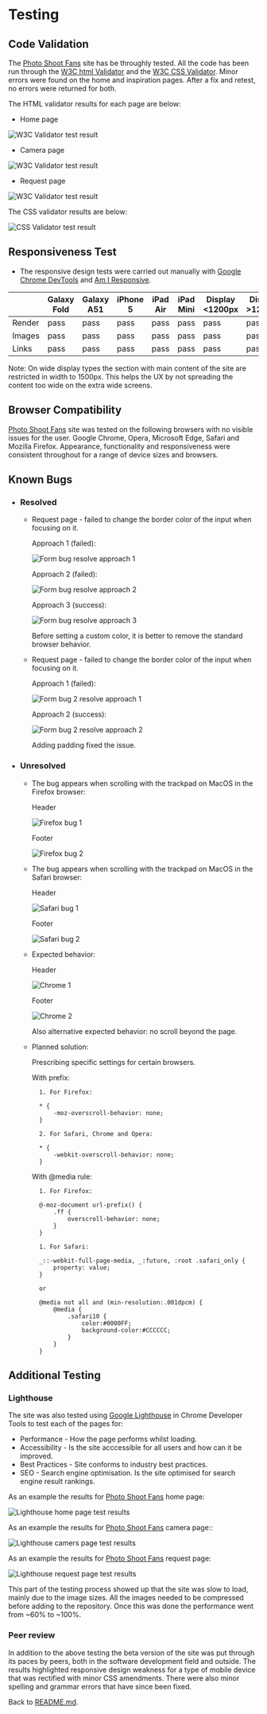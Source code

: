 # Testing
## Code Validation
The [Photo Shoot Fans](https://sergii-kostanets.github.io/codeinstitute-photo-shoot-fans) site has be throughly tested. All the code has been run through the [W3C html Validator](https://validator.w3.org/) and the [W3C CSS Validator](https://jigsaw.w3.org/css-validator/). Minor errors were found on the home and inspiration pages. After a fix and retest, no errors were returned for both.

The HTML validator results for each page are below:

* Home page

![W3C Validator test result](assets/images/readme-images/validate-html-home.png)

* Camera page

![W3C Validator test result](assets/images/readme-images/validate-html-camera.png)

* Request page

![W3C Validator test result](assets/images/readme-images/validate-html-request.png)

The CSS validator results are below:

![CSS Validator test result](assets/images/readme-images/validate-css.png)

## Responsiveness Test

* The responsive design tests were carried out manually with [Google Chrome DevTools](https://developer.chrome.com/docs/devtools/) and [Am I Responsive](https://ui.dev/amiresponsive?url=https://sergii-kostanets.github.io/codeinstitute-photo-shoot-fans).

|        | Galaxy Fold | Galaxy A51 | iPhone 5 | iPad Air | iPad Mini | Display <1200px | Display >1200px |
|--------|-------------|------------|----------|----------|-----------|-----------------|-----------------|
| Render | pass        | pass       | pass     | pass     | pass      | pass            | pass            |
| Images | pass        | pass       | pass     | pass     | pass      | pass            | pass            |
| Links  | pass        | pass       | pass     | pass     | pass      | pass            | pass            |

Note: On wide display types the section with main content of the site are restricted in width to 1500px. This helps the UX by not spreading the content too wide on the extra wide screens.

## Browser Compatibility

[Photo Shoot Fans](https://sergii-kostanets.github.io/codeinstitute-photo-shoot-fans) site was tested on the following browsers with no visible issues for the user.
Google Chrome, Opera, Microsoft Edge, Safari and Mozilla Firefox. Appearance, functionality and responsiveness were consistent throughout for a range of device sizes and browsers.

## Known Bugs
* ### Resolved

    * Request page - failed to change the border color of the input when focusing on it.

        Approach 1 (failed):

        ![Form bug resolve approach 1](assets/images/readme-images/bug-form-1.png)

        Approach 2 (failed):

        ![Form bug resolve approach 2](assets/images/readme-images/bug-form-2.png)

        Approach 3 (success):

        ![Form bug resolve approach 3](assets/images/readme-images/bug-form-3.png)

        Before setting a custom color, it is better to remove the standard browser behavior.

    * Request page - failed to change the border color of the input when focusing on it.

        Approach 1 (failed):

        ![Form bug 2 resolve approach 1](assets/images/readme-images/bug-form-4.png)

        Approach 2 (success):

        ![Form bug 2 resolve approach 2](assets/images/readme-images/bug-form-5.png)

        Adding padding fixed the issue.

* ### Unresolved

    * The bug appears when scrolling with the trackpad on MacOS in the Firefox browser:

        Header

        ![Firefox bug 1](assets/images/readme-images/bug-body-firefox-1.png)

        Footer

        ![Firefox bug 2](assets/images/readme-images/bug-body-firefox-2.png)

    * The bug appears when scrolling with the trackpad on MacOS in the Safari browser:

        Header

        ![Safari bug 1](assets/images/readme-images/bug-body-safari-1.png)

        Footer

        ![Safari bug 2](assets/images/readme-images/bug-body-safari-2.png)

    * Expected behavior:

        Header

        ![Chrome 1](assets/images/readme-images/bug-body-chrome-2.png)

        Footer

        ![Chrome 2](assets/images/readme-images/bug-body-chrome-1.png)

        Also alternative expected behavior: no scroll beyond the page.

    * Planned solution:

        Prescribing specific settings for certain browsers.

        With prefix:

            1. For Firefox:

            * {
                -moz-overscroll-behavior: none;
            }

            2. For Safari, Chrome and Opera:

            * {
                -webkit-overscroll-behavior: none;
            }

        With @media rule:

            1. For Firefox:

            @-moz-document url-prefix() {
                .ff {
                    overscroll-behavior: none;
                }
            }

            1. For Safari:

            _::-webkit-full-page-media, _:future, :root .safari_only {
                property: value;
            }

            or

            @media not all and (min-resolution:.001dpcm) {
                @media {
                    .safari10 {
                        color:#0000FF;
                        background-color:#CCCCCC;
                    }
                }
            }

## Additional Testing
### Lighthouse
The site was also tested using [Google Lighthouse](https://developers.google.com/web/tools/lighthouse) in Chrome Developer Tools to test each of the pages for:
* Performance - How the page performs whilst loading.
* Accessibility - Is the site acccessible for all users and how can it be improved.
* Best Practices - Site conforms to industry best practices.
* SEO - Search engine optimisation. Is the site optimised for search engine result rankings.

As an example the results for [Photo Shoot Fans](https://sergii-kostanets.github.io/codeinstitute-photo-shoot-fans) home page:

![Lighthouse home page test results](assets/images/readme-images/lighthouse-home.png)

As an example the results for [Photo Shoot Fans](https://sergii-kostanets.github.io/codeinstitute-photo-shoot-fans) camera page::

![Lighthouse camers page test results](assets/images/readme-images/lighthouse-camera.png)

As an example the results for [Photo Shoot Fans](https://sergii-kostanets.github.io/codeinstitute-photo-shoot-fans) request page:

![Lighthouse request page test results](assets/images/readme-images/lighthouse-request.png)

This part of the testing process showed up that the site was slow to load, mainly due to the image sizes. All the images needed to be compressed before adding to the repository. Once this was done the performance went from ~60% to ~100%.

### Peer review
In addition to the above testing the beta version of the site was put through its paces by peers, both in the software development field and outside. The results highlighted responsive design weakness for a type of mobile device that was rectified with minor CSS amendments. There were also minor spelling and grammar errors that have since been fixed.

Back to [README.md](./README.md#testing).